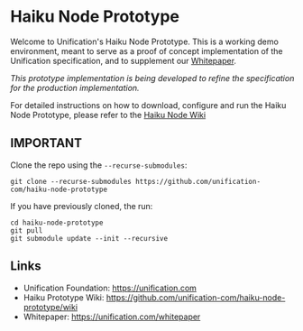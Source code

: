 Haiku Node Prototype
====================

Welcome to Unification's Haiku Node Prototype. This is a working 
demo environment, meant to serve as a proof of concept implementation 
of the Unification specification, and to supplement
our [Whitepaper](https://d33ocdbzz0uvc8.cloudfront.net/wp-content/uploads/2018/06/14131953/UnificationWhitepaper1.2.pdf).

_This prototype implementation is being developed to refine the 
specification for the production implementation._

For detailed instructions on how to download, configure and run
the Haiku Node Prototype, please refer to the 
[Haiku Node Wiki](https://github.com/unification-com/haiku-node-prototype/wiki)

## IMPORTANT

Clone the repo using the `--recurse-submodules`:

```
git clone --recurse-submodules https://github.com/unification-com/haiku-node-prototype
```

If you have previously cloned, the run:

```
cd haiku-node-prototype
git pull
git submodule update --init --recursive
```


## Links

* Unification Foundation: https://unification.com
* Haiku Prototype Wiki: https://github.com/unification-com/haiku-node-prototype/wiki
* Whitepaper: https://unification.com/whitepaper
